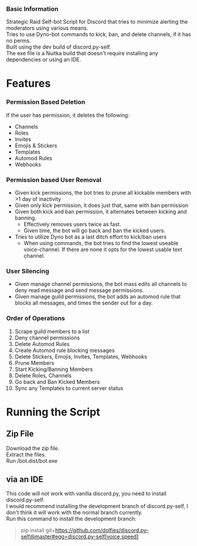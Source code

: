 ### Basic Information
Strategic Raid Self-bot Script for Discord that tries to minimize alerting the moderators using various means. <br/>
Tries to use Dyno-bot commands to kick, ban, and delete channels, if it has no perms. <br/>
Built using the dev build of discord.py-self. <br/>
The exe file is a Nuitka build that doesn't require installing any dependencies or using an IDE.
# Features
### Permission Based Deletion
If the user has permission, it deletes the following:
- Channels
- Roles
- Invites
- Emojis & Stickers
- Templates
- Automod Rules
- Webhooks
### Permission based User Removal
- Given kick permissions, the bot tries to prune all kickable members with >1 day of inactivity
- Given only kick permission, it does just that, same with ban permission
- Given both kick and ban permission, it alternates between kicking and banning.
  - Effectively removes users twice as fast.
  - Given time, the bot will go back and ban the kicked users.
- Tries to utilize Dyno bot as a last ditch effort to kick/ban users
  - When using commands, the bot tries to find the lowest useable voice-channel. If there are none it opts for the lowest usable text channel.
### User Silencing
- Given manage channel permissions, the bot mass edits all channels to deny read message and send message permissions.
- Given manage guild permissions, the bot adds an automod rule that blocks all messages, and times the sender out for a day.
### Order of Operations
1. Scrape guild members to a list
2. Deny channel permissions
3. Delete Automod Rules
4. Create Automod rule blocking messages
5. Delete Stickers, Emojis, Invites, Templates, Webhooks
6. Prune Members
7. Start Kicking/Banning Members
8. Delete Roles, Channels
9. Go back and Ban Kicked Members
10. Sync any Templates to current server status
# Running the Script
## Zip File
Download the zip file. <br/>
Extract the files. <br/>
Run /bot.dist/bot.exe
## via an IDE
This code will not work with vanilla discord.py, you need to install discord.py-self. <br/>
I would recommend installing the development branch of discord.py-self, I don't think it will work with the normal branch currently. <br/>
Run this command to install the development branch: 
> pip install git+https://github.com/dolfies/discord.py-self@master#egg=discord.py-self[voice,speed] 
